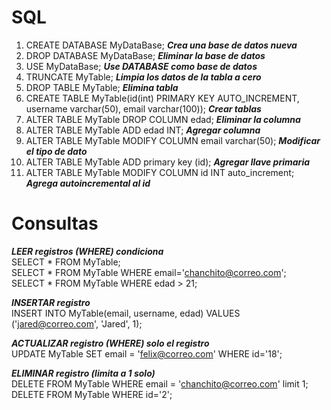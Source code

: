 # SQL
1. CREATE DATABASE MyDataBase; ***Crea una base de datos nueva***
2. DROP DATABASE MyDataBase; ***Eliminar la base de datos***
3. USE MyDataBase; ***Use DATABASE como base de datos***
4. TRUNCATE MyTable; ***Limpia los datos de la tabla a cero***
5. DROP TABLE MyTable; ***Elimina tabla***
6. CREATE TABLE MyTable(id(int) PRIMARY KEY AUTO_INCREMENT, username varchar(50), email varchar(100)); ***Crear tablas***
7. ALTER TABLE MyTable DROP COLUMN edad; ***Eliminar la columna***
8. ALTER TABLE MyTable ADD edad INT; ***Agregar columna***
9. ALTER TABLE MyTable MODIFY COLUMN email varchar(50); ***Modificar el tipo de dato***
10. ALTER TABLE MyTable ADD primary key (id); ***Agregar llave primaria***
11. ALTER TABLE MyTable MODIFY COLUMN id INT auto_increment; ***Agrega autoincremental al id***

# Consultas
***LEER registros (WHERE) condiciona***  
SELECT * FROM MyTable;  
SELECT * FROM MyTable WHERE email='chanchito@correo.com';  
SELECT * FROM MyTable WHERE edad > 21;

***INSERTAR registro***  
INSERT INTO MyTable(email, username, edad) VALUES ('jared@correo.com', 'Jared', 1);

***ACTUALIZAR registro (WHERE) solo el registro***  
UPDATE MyTable SET email = 'felix@correo.com' WHERE id='18'; 

***ELIMINAR registro (limita a 1 solo)***  
DELETE FROM MyTable WHERE email = 'chanchito@correo.com' limit 1;  
DELETE FROM MyTable WHERE id='2';